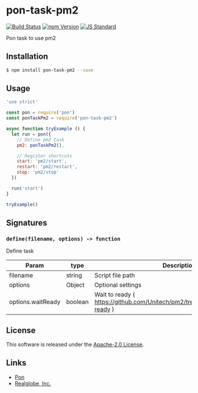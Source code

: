 pon-task-pm2
==========

<!---
This file is generated by ape-tmpl. Do not update manually.
--->

<!-- Badge Start -->
<a name="badges"></a>

[![Build Status][bd_travis_shield_url]][bd_travis_url]
[![npm Version][bd_npm_shield_url]][bd_npm_url]
[![JS Standard][bd_standard_shield_url]][bd_standard_url]

[bd_repo_url]: https://github.com/realglobe-Inc/pon-task-pm2
[bd_travis_url]: http://travis-ci.org/realglobe-Inc/pon-task-pm2
[bd_travis_shield_url]: http://img.shields.io/travis/realglobe-Inc/pon-task-pm2.svg?style=flat
[bd_travis_com_url]: http://travis-ci.com/realglobe-Inc/pon-task-pm2
[bd_travis_com_shield_url]: https://api.travis-ci.com/realglobe-Inc/pon-task-pm2.svg?token=
[bd_license_url]: https://github.com/realglobe-Inc/pon-task-pm2/blob/master/LICENSE
[bd_codeclimate_url]: http://codeclimate.com/github/realglobe-Inc/pon-task-pm2
[bd_codeclimate_shield_url]: http://img.shields.io/codeclimate/github/realglobe-Inc/pon-task-pm2.svg?style=flat
[bd_codeclimate_coverage_shield_url]: http://img.shields.io/codeclimate/coverage/github/realglobe-Inc/pon-task-pm2.svg?style=flat
[bd_gemnasium_url]: https://gemnasium.com/realglobe-Inc/pon-task-pm2
[bd_gemnasium_shield_url]: https://gemnasium.com/realglobe-Inc/pon-task-pm2.svg
[bd_npm_url]: http://www.npmjs.org/package/pon-task-pm2
[bd_npm_shield_url]: http://img.shields.io/npm/v/pon-task-pm2.svg?style=flat
[bd_standard_url]: http://standardjs.com/
[bd_standard_shield_url]: https://img.shields.io/badge/code%20style-standard-brightgreen.svg

<!-- Badge End -->


<!-- Description Start -->
<a name="description"></a>

Pon task to use pm2

<!-- Description End -->


<!-- Overview Start -->
<a name="overview"></a>



<!-- Overview End -->


<!-- Sections Start -->
<a name="sections"></a>

<!-- Section from "doc/guides/01.Installation.md.hbs" Start -->

<a name="section-doc-guides-01-installation-md"></a>

Installation
-----

```bash
$ npm install pon-task-pm2 --save
```


<!-- Section from "doc/guides/01.Installation.md.hbs" End -->

<!-- Section from "doc/guides/02.Usage.md.hbs" Start -->

<a name="section-doc-guides-02-usage-md"></a>

Usage
---------

```javascript
'use strict'

const pon = require('pon')
const ponTaskPm2 = require('pon-task-pm2')

async function tryExample () {
  let run = pon({
    // Define pm2 task
    pm2: ponTaskPm2(),

    // Register shortcuts
    start: 'pm2/start',
    restart: 'pm2/restart',
    stop: 'pm2/stop'
  })

  run('start')
}

tryExample()

```


<!-- Section from "doc/guides/02.Usage.md.hbs" End -->

<!-- Section from "doc/guides/03.Signature.md.hbs" Start -->

<a name="section-doc-guides-03-signature-md"></a>

Signatures
---------


### `define(filename, options) -> function`

Define task

| Param | type | Description |
| ---- | --- | ----------- |
| filename | string |  Script file path |
| options | Object |  Optional settings |
| options.waitReady | boolean |  Wait to ready ( https://github.com/Unitech/pm2/tree/master/examples/wait-ready ) |



<!-- Section from "doc/guides/03.Signature.md.hbs" End -->


<!-- Sections Start -->


<!-- LICENSE Start -->
<a name="license"></a>

License
-------
This software is released under the [Apache-2.0 License](https://github.com/realglobe-Inc/pon-task-pm2/blob/master/LICENSE).

<!-- LICENSE End -->


<!-- Links Start -->
<a name="links"></a>

Links
------

+ [Pon][pon_url]
+ [Realglobe, Inc.][realglobe,_inc__url]

[pon_url]: https://github.com/realglobe-Inc/pon
[realglobe,_inc__url]: http://realglobe.jp

<!-- Links End -->

